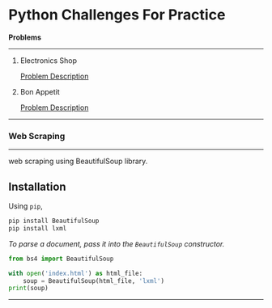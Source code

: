 # Python Challenges For Practice

**Problems**
____________

1. Electronics Shop 

    [Problem Description](https://www.hackerrank.com/challenges/electronics-shop/problem)

2. Bon Appetit 

    [Problem Description](https://www.hackerrank.com/challenges/bon-appetit/problem)
__________________

### Web Scraping
---------------
web scraping using BeautifulSoup library.

**Installation**
-----------------
Using `pip`,
```bash
pip install BeautifulSoup
pip install lxml
```
*To parse a document, pass it into the ```BeautifulSoup``` constructor.*

```python
from bs4 import BeautifulSoup

with open('index.html') as html_file:
    soup = BeautifulSoup(html_file, 'lxml')
print(soup)
```
---





